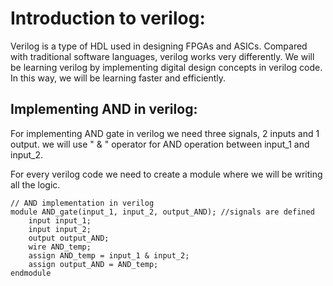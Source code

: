 # Introduction to verilog:

Verilog is a type of HDL used in designing FPGAs and ASICs. Compared with traditional software languages, verilog works very differently. We will be learning verilog by implementing digital design concepts in verilog code. In this way, we will be learning faster and efficiently.



## Implementing AND in verilog:

For implementing AND gate in verilog we need three signals, 2 inputs and 1 output. we will use " & " operator for AND operation between input\_1 and input\_2.

For every verilog code we need to create a module where we will be writing all the logic.

```
// AND implementation in verilog
module AND_gate(input_1, input_2, output_AND); //signals are defined
    input input_1;
    input input_2;
    output output_AND;
    wire AND_temp;
    assign AND_temp = input_1 & input_2;
    assign output_AND = AND_temp;
endmodule
```

